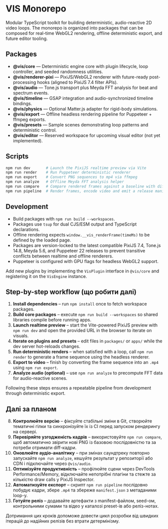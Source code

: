 # VIS Monorepo

Modular TypeScript toolkit for building deterministic, audio-reactive 2D video loops. The monorepo is organized into packages that can be composed for real-time WebGL2 rendering, offline deterministic export, and future editor tooling.

## Packages

- **@vis/core** — Deterministic engine core with plugin lifecycle, loop controller, and seeded randomness utilities.
- **@vis/renderer-pixi** — PixiJS/WebGL2 renderer with future-ready post-processing hooks (aligned to PixiJS 7.4 filter APIs).
- **@vis/audio** — Tone.js transport plus Meyda FFT analysis for beat and spectrum events.
- **@vis/timeline** — GSAP integration and audio-synchronized timeline bindings.
- **@vis/physics** — Optional Matter.js adapter for rigid-body simulations.
- **@vis/export** — Offline headless rendering pipeline for Puppeteer + ffmpeg exports.
- **@vis/presets** — Sample scenes demonstrating loop patterns and deterministic control.
- **@vis/editor** — Reserved workspace for upcoming visual editor (not yet implemented).

## Scripts

```bash
npm run dev       # Launch the PixiJS realtime preview via Vite
npm run render    # Run Puppeteer deterministic renderer
npm run export    # Convert PNG sequences to mp4 via ffmpeg
npm run analyze   # Offline Meyda FFT analysis helper
npm run compare   # Compare rendered frames against a baseline with diff outputs
npm run pipeline  # Render frames, encode video and emit a release manifest
```

## Development

- Build packages with `npm run build --workspaces`.
- Packages use `tsup` for dual CJS/ESM output and TypeScript declarations.
- Offline rendering expects `window.__vis_renderFrame(timeMs)` to be defined by the loaded page.
- Packages are version-locked to the latest compatible PixiJS 7.4, Tone.js 14.8, Meyda 5.6, and Puppeteer 22 releases to prevent transitive conflicts between realtime and offline renderers.
- Puppeteer is configured with GPU flags for headless WebGL2 support.

Add new plugins by implementing the `VisPlugin` interface in `@vis/core` and registering it on the `VisEngine` instance.

## Step-by-step workflow (що робити далі)

1. **Install dependencies** – run `npm install` once to fetch workspace packages.
2. **Build core packages** – execute `npm run build --workspaces` so shared libraries compile before running apps.
3. **Launch realtime preview** – start the Vite-powered PixiJS preview with `npm run dev` and open the provided URL in the browser to iterate on visuals.
4. **Iterate on plugins and presets** – edit files in `packages/` or `apps/` while the dev server hot-reloads changes.
5. **Run deterministic renders** – when satisfied with a loop, call `npm run render` to generate a frame sequence using the headless renderer.
6. **Export to video** – finish by converting the frame sequence into an `.mp4` using `npm run export`.
7. **Analyze audio (optional)** – use `npm run analyze` to precompute FFT data for audio-reactive scenes.

Following these steps ensures a repeatable pipeline from development through deterministic export.

## Далі за планом

8. **Контролюйте версію** – фіксуйте стабільні зміни в Git, створюйте тематичні гілки та синхронізуйте їх із CI перед запуском рендерингу на сервері.
9. **Перевіряйте узгодженість кадрів** – використовуйте `npm run compare`, щоб автоматично звірити нові PNG із базовою послідовністю та за потреби отримати diff-кадри.
10. **Оновлюйте аудіо-аналітику** – при змінах саундтреку повторно запускайте `npm run analyze`, кешуйте результат у репозиторії або CDN і підключайте через `@vis/audio`.
11. **Оптимізуйте продуктивність** – профілюйте сцени через DevTools Performance/Memory, відключайте непотрібні плагіни та стежте за кількістю draw calls у PixiJS Inspector.
12. **Автоматизуйте експорт** – скрипт `npm run pipeline` послідовно побудує кадри, збере `.mp4` та збереже `manifest.json` з метаданими loop-у.
13. **Готуйте реліз** – додавайте артефакти з manifest-файлом, seed-ом, контрольними сумами та відео у каталозі preset-ів або реліз-нотах.

Дотримання цих кроків допоможе довести цикл розробки від швидких ітерацій до надійних релізів без втрати детермінізму.
